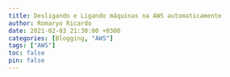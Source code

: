 ```yaml
---
title: Desligando e Ligando máquinas na AWS automaticamente
author: Romaryo Ricardo
date: 2021-02-03 21:30:00 +0300
categories: [Blogging, "AWS"]
tags: ["AWS"]
toc: false
pin: false
---
```


<!-- .<br>
.<br>
.<br>
.<br>
.
.
.
Fala Pessoal, Tudo bem com vocês? 

Meu nome é [**Romaryo**](/tabs/about/), e sempre achei **compartilhar conhecimento** muito importante para a formação de um bom profissional, ao passar o conhecimento, você solidifica o seu, e esse blog foi criado com esse objetivo.

Aqui você vai encontrar assuntos relacionados a DevOps, Infra e Desenvolvimento.

**Conhecimento** nunca é demais 🙂 e Aprendizagem contínua é o nosso lema!!

Espero muito que o conteúdo te ajude a ir mais além na sua carreira e alcançar seus objetivos 🚀🚀
 -->

